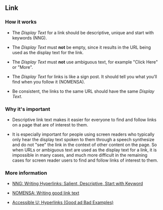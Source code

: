 ## Link

### How it works

* The *Display Text* for a link should be descriptive, unique and start with keywords (NNG).

* The *Display Text* must **not** be empty, since it results in the URL being used as the display text for the link.

* The *Display Text* must **not** use ambiguous text, for example "Click Here" or "More".

* The *Display Text* for links is like a sign post. It should tell you what you’ll find when you follow it (NOMENSA).

* Be consistent, the links to the same URL should have the same *Display Text*.

### Why it's important

* Descriptive link text makes it easier for everyone to find and follow links on a page that are of interest to them.

* It is especially important for people using screen readers who typically only hear the display text spoken to them through a speech synthesize and do not "see" the link in the context of other content on the page.  So when URLs or ambiguous text are used as the display text for a link, it is impossible in many cases, and much more difficult in the remaining cases for screen reader users to find and follow links of interest to them.

### More information

* <a href="https://www.nomensa.com/blog/2011/writing-good-link-text" target="_resource">NNG: Writing Hyperlinks: Salient, Descriptive, Start with Keyword</a>

* <a href="https://www.nomensa.com/blog/2011/writing-good-link-text" target="_resource">NOMENSA: Writing good link text</a>

* <a href="http://accessibility.umn.edu/core-skills/hyperlinks" target="_resource">Accessible U: Hyperlinks (Good ad Bad Examples)</a>



